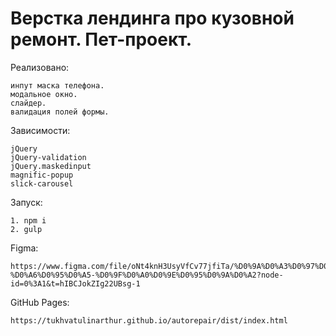 # Верстка лендинга про кузовной ремонт. Пет-проект.

Реализовано: 

    инпут маска телефона.           
    модальное окно.          
    слайдер.        
    валидация полей формы.
    
    
Зависимости:

    jQuery
    jQuery-validation
    jQuery.maskedinput
    magnific-popup
    slick-carousel
    
    
Запуск:

    1. npm i
    2. gulp
    
    
Figma: 

    https://www.figma.com/file/oNt4knH3UsyVfCv77jfiTa/%D0%9A%D0%A3%D0%97%D0%9E%D0%92%D0%9D%D0%9E%D0%99-%D0%A6%D0%95%D0%A5-%D0%9F%D0%A0%D0%9E%D0%95%D0%9A%D0%A2?node-id=0%3A1&t=hIBCJokZIg22UBsg-1
    
    
GitHub Pages: 

    https://tukhvatulinarthur.github.io/autorepair/dist/index.html
